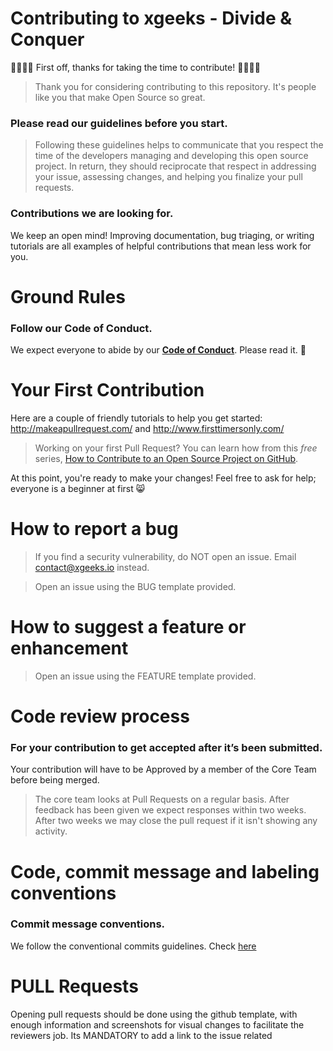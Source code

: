 # Contributing to xgeeks - Divide & Conquer

🎉🚀🙌🏻 First off, thanks for taking the time to contribute! 🙌🏻🚀🎉

> Thank you for considering contributing to this repository. It's people like you that make Open Source so great.

### Please read our guidelines before you start.

> Following these guidelines helps to communicate that you respect the time of the developers managing and developing this open source project. In return, they should reciprocate that respect in addressing your issue, assessing changes, and helping you finalize your pull requests.

### Contributions we are looking for.

We keep an open mind! Improving documentation, bug triaging, or writing tutorials are all examples of helpful contributions that mean less work for you.

# Ground Rules

### Follow our Code of Conduct.

We expect everyone to abide by our [**Code of Conduct**](https://github.com/xgeekshq/oss-template/blob/master/CODE_OF_CONDUCT.md). Please read it. 🤝

# Your First Contribution

Here are a couple of friendly tutorials to help you get started: http://makeapullrequest.com/ and http://www.firsttimersonly.com/

> Working on your first Pull Request? You can learn how from this _free_ series, [How to Contribute to an Open Source Project on GitHub](https://app.egghead.io/playlists/how-to-contribute-to-an-open-source-project-on-github).

At this point, you're ready to make your changes! Feel free to ask for help; everyone is a beginner at first :smile_cat:



# How to report a bug

> If you find a security vulnerability, do NOT open an issue. Email contact@xgeeks.io instead.

> Open an issue using the BUG template provided.

# How to suggest a feature or enhancement

> Open an issue using the FEATURE template provided.

# Code review process

### For your contribution to get accepted after it’s been submitted.

Your contribution will have to be Approved by a member of the Core Team before being merged.

> The core team looks at Pull Requests on a regular basis.
> After feedback has been given we expect responses within two weeks. After two weeks we may close the pull request if it isn't showing any activity.

# Code, commit message and labeling conventions

### Commit message conventions.

We follow the conventional commits guidelines. Check [here](https://www.conventionalcommits.org/en/v1.0.0/)

# PULL Requests

Opening pull requests should be done using the github template, with enough information and screenshots for visual changes to facilitate the reviewers job. Its MANDATORY to add a link to the issue related
